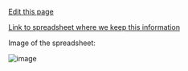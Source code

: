 [Edit this page](https://github.com/DrK-Lo/lotterhoslabprotocols/edit/gh-pages/general_equipment.md)

[Link to spreadsheet where we keep this information](https://docs.google.com/spreadsheets/d/15ccPOYk4Ar9Vk12o_mYLKAgQrKXnasfPqhcB4wna9Ek/edit#gid=0)

Image of the spreadsheet:

![image](https://user-images.githubusercontent.com/6870125/184213471-e2fc2ad9-5ef2-405d-b946-b8ceea21ef8e.png)

